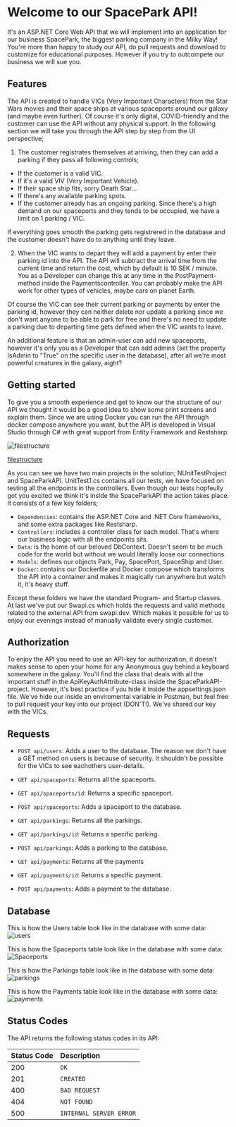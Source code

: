 # Welcome to our SpacePark API!
It's an ASP.NET Core Web API that we will implement into an application for our business SpacePark, the biggest parking company in the Milky Way! You're more than happy to study our API, do pull requests and download to customize for educational purposes. However if you try to outcompete our business we will sue you.

## Features
The API is created to handle VICs (Very Important Characters) from the Star Wars movies and their space ships at various spaceports around our galaxy (and maybe even further). Of course it's only digital, COVID-friendly and the customer can use the API without any physical support. In the following section we will take you through the API step by step from the UI perspective;

1. The customer registrates themselves at arriving, then they can add a parking if they pass all following controls;

- If the customer is a valid VIC.
- If it's a valid VIV (Very Important Vehicle).
- If their space ship fits, sorry Death Star...
- If there's any available parking spots.
- If the customer already has an ongoing parking. Since there's a high demand on our spaceports and they tends to be occupied, we have a limit on 1 parking / VIC.
 
If everything goes smooth the parking gets registrered in the database and the customer doesn't have do to anything until they leave.

2. When the VIC wants to depart they will add a payment by enter their parking id into the API. The API will subtract the arrival time from the current time and return the cost, which by default is 10 SEK / minute. You as a Developer can change this at any time in the PostPayment-method inside the Paymentscontroller. You can probably make the API work for other types of vehicles, maybe cars on planet Earth. 

Of course the VIC can see their current parking or payments by enter the parking id, however they can neither delete nor update a parking since we don't want anyone to be able to park for free and there's no need to update a parking due to departing time gets defined when the VIC wants to leave. 

An additional feature is that an admin-user can add new spaceports, however it's only you as a Developer that can add admins (set the property IsAdmin to "True" on the specific user in the database), after all we're most powerful creatures in the galaxy, aight? 

## Getting started 
To give you a smooth experience and get to know our the structure of our API we thought it would be a good idea to show some print screens and explain them. Since we are using Docker you can run the API through docker compose anywhere you want, but the API is developed in Visual Studio through C# with great support from Entity Framework and Restsharp:

![filestructure](https://user-images.githubusercontent.com/43240053/117457542-9a3b8f00-af49-11eb-961d-a1acfe7268ea.png)


[filestructure](https://user-images.githubusercontent.com/43240053/117443394-5ee49480-af38-11eb-9a93-12129609c1b1.png)

As you can see we have two main projects in the solution; NUnitTestProject and SpaceParkAPI. UnitTest1.cs contains all our tests, we have focused on testing all the endpoints in the controllers. 
Even though our tests hopfeully got you excited we think it's inside the SpaceParkAPI the action takes place.
It consists of a few key folders;

- `Dependencies`: contains the ASP.NET Core and .NET Core frameworks, and some extra packages like Restsharp.
- `Controllers`: includes a controller class for each model. That's where our business logic with all the 
   endpoints sits. 
- `Data`: is the home of our beloved DbContext. Doesn't seem to be much code for the world but without we    would literally loose our connections.
- `Models`: defines our objects Park, Pay, SpacePort, SpaceShip and User.
- `Docker`: contains our Dockerfile and Docker compose which transforms the API into a container and makes it magically run anywhere but watch it, it's heavy stuff.

Except these folders we have the standard Program- and Startup classes. At last we've put our Swapi.cs which holds the requests and valid methods related to the external API from swapi.dev. Which makes it possible for us to enjoy our evenings instead of manually validate every single customer.  

## Authorization
To enjoy the API you need to use an API-key for authorization, it doesn't makes sense to open your home for any Anonymous guy behind a keyboard somewhere in the galaxy. You'll find the class that deals with all the important stuff in the ApiKeyAuthAttribute-class inside the SpaceParkAPI-project. 
However, it's best practice if you hide it inside the appsettings.json file. We've hide our inside an enviromental variable in Postman, but feel free to pull request your key into our project (DON'T!). We've shared our key with the VICs. 

## Requests

- `POST api/users`: Adds a user to the database. The reason we don't have a GET method on users is because of security. It shouldn't be possible for the VICs to see eachothers user-details.


- `GET api/spaceports`: Returns all the spaceports.
- `GET api/spaceports/id`: Returns a specific spaceport.
- `POST api/spaceports`: Adds a spaceport to the database.


- `GET api/parkings`: Returns all the parkings.
- `GET api/parkings/id`: Returns a specific parking.
- `POST api/parkings`: Adds a parking to the database.


- `GET api/payments`: Returns all the payments
- `GET api/payments/id`: Returns a specific payment.
- `POST api/payments`: Adds a payment to the database.


## Database
This is how the Users table look like in the database with some data: 
![users](https://user-images.githubusercontent.com/43240053/117457409-79733980-af49-11eb-9634-4fbb75feb0ba.png)

This is how the Spaceports table look like in the database with some data:
![Spaceports](https://user-images.githubusercontent.com/43240053/117457440-8132de00-af49-11eb-9ff8-5d2c8b657559.png)

This is how the Parkings table look like in the database with some data: 
![parkings](https://user-images.githubusercontent.com/43240053/117457469-87c15580-af49-11eb-8cff-9affc23d604d.png)

This is how the Payments table look like in the database with some data: 
![payments](https://user-images.githubusercontent.com/43240053/117457495-8f80fa00-af49-11eb-8587-d7eecb397c4c.png)

## Status Codes

The API returns the following status codes in its API:

| Status Code | Description |
| :--- | :--- |
| 200 | `OK` |
| 201 | `CREATED` |
| 400 | `BAD REQUEST` |
| 404 | `NOT FOUND` |
| 500 | `INTERNAL SERVER ERROR` |

